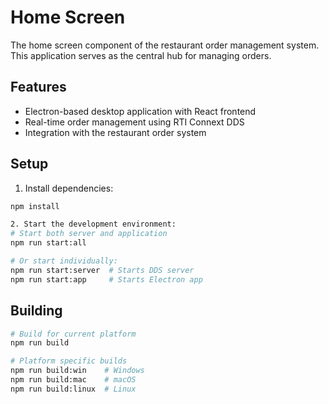 # Home Screen

The home screen component of the restaurant order management system. This application serves as the central hub for managing orders.

## Features
- Electron-based desktop application with React frontend
- Real-time order management using RTI Connext DDS
- Integration with the restaurant order system

## Setup
1. Install dependencies:
```bash
npm install

2. Start the development environment:
# Start both server and application
npm run start:all

# Or start individually:
npm run start:server  # Starts DDS server
npm run start:app     # Starts Electron app
```

## Building
```bash
# Build for current platform
npm run build

# Platform specific builds
npm run build:win    # Windows
npm run build:mac    # macOS
npm run build:linux  # Linux
```
